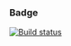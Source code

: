 
### Badge
[![Build status](https://ci.appveyor.com/api/projects/status/wniym1fk9aq18ufa?svg=true)](https://ci.appveyor.com/project/KateYachmeneva/ahj-events)


